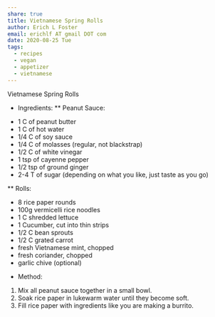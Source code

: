 ```yaml
---
share: true
title: Vietnamese Spring Rolls
author: Erich L Foster
email: erichlf AT gmail DOT com
date: 2020-08-25 Tue
tags:
  - recipes
  - vegan
  - appetizer
  - vietnamese
---
```


Vietnamese Spring Rolls
* Ingredients:
** Peanut Sauce:
- 1 C of peanut butter
- 1 C of hot water
- 1/4 C of soy sauce
- 1/4 C of molasses (regular, not blackstrap)
- 1/2 C of white vinegar
- 1 tsp of cayenne pepper
- 1/2 tsp of ground ginger
- 2-4 T of sugar (depending on what you like, just taste as you go)

** Rolls:
- 8 rice paper rounds
- 100g vermicelli rice noodles
- 1 C shredded lettuce
- 1 Cucumber, cut into thin strips
- 1/2 C bean sprouts
- 1/2 C grated carrot
- fresh Vietnamese mint, chopped
- fresh coriander, chopped
- garlic chive (optional)

* Method:
1. Mix all peanut sauce together in a small bowl.
2. Soak rice paper in lukewarm water until they become soft.
3. Fill rice paper with ingredients like you are making a burrito.
